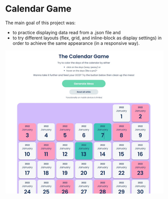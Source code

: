 # Calendar Game

The main goal of this project was: 
- to practice displaying data read from a .json file and 
- to try different layouts (flex, grid, and inline-block as display settings) in order to achieve the same appearance (in a responsive way).


![](Screenshot%202022-09-21%20124327.jpg)



